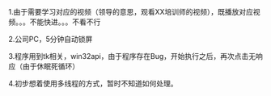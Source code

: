 1.由于需要学习对应的视频（领导的意思，观看XX培训师的视频），既播放对应视频。。。不能快进。。。不看不行

2.公司PC，5分钟自动锁屏

3.程序用到tk相关，win32api，由于程序存在Bug，开始执行之后，再次点击无响应（由于休眠死循环）

4.初步想着使用多线程的方式，暂时不知道如何处理。




